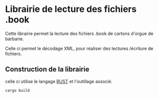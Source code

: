 
# Librairie de lecture des fichiers .book

Cette librairie permet la lecture des fichiers .book de cartons d'orgue de barbarie. 

Celle ci permet le décodage XML, pour réaliser des lectures /écriture de fichiers.


## Construction de la librairie


celle ci utilise le langage [RUST](https://www.rust-lang.org/fr) et l'outillage associé.

    cargo build

